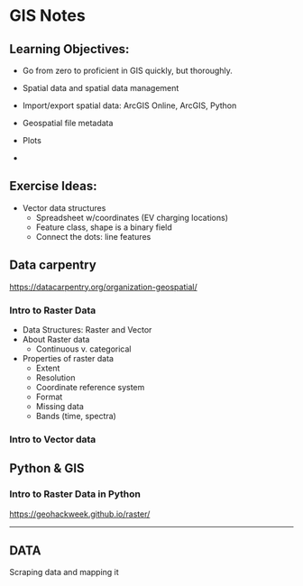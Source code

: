 # GIS Notes

## Learning Objectives: 

* Go from zero to proficient in GIS quickly, but thoroughly.

* Spatial data and spatial data management

* Import/export spatial data: ArcGIS Online, ArcGIS, Python

* Geospatial file metadata

* Plots

* 

  



## Exercise Ideas:

* Vector data structures
  * Spreadsheet w/coordinates (EV charging locations)
  * Feature class, shape is a binary field
  * Connect the dots: line features



## Data carpentry

https://datacarpentry.org/organization-geospatial/

### Intro to Raster Data

* Data Structures: Raster and Vector
* About Raster data
  * Continuous v. categorical 
* Properties of raster data
  * Extent
  * Resolution
  * Coordinate reference system
  * Format
  * Missing data
  * Bands (time, spectra)

### Intro to Vector data



## Python & GIS

### Intro to Raster Data in Python

https://geohackweek.github.io/raster/



---

## DATA

Scraping data and mapping it

